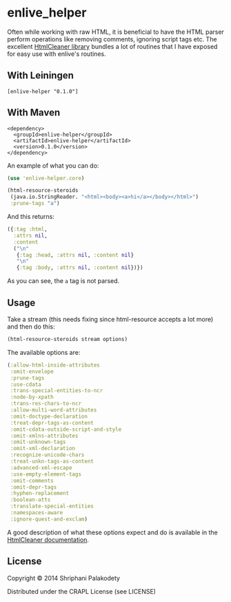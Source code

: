 # enlive_helper

Often while working with raw HTML, it is beneficial to have
the HTML parser perform operations like removing comments, ignoring
script tags etc. The excellent
[HtmlCleaner library](http://htmlcleaner.sourceforge.net/index.php) 
bundles a lot of routines that I have exposed for easy use with
enlive's routines.

## With Leiningen
```
[enlive-helper "0.1.0"]
```

## With Maven
```
<dependency>
  <groupId>enlive-helper</groupId>
  <artifactId>enlive-helper</artifactId>
  <version>0.1.0</version>
</dependency>
```

An example of what you can do:

```clojure
(use 'enlive-helper.core)

(html-resource-steroids 
 (java.io.StringReader. "<html><body><a>hi</a></body></html>") 
 :prune-tags "a")
```

And this returns:

```clojure
({:tag :html,
  :attrs nil,
  :content
  ("\n"
   {:tag :head, :attrs nil, :content nil}
   "\n"
   {:tag :body, :attrs nil, :content nil})})
```

As you can see, the <code>a</code> tag is not parsed.

## Usage

Take a stream (this needs fixing since html-resource accepts a lot
more) and then do this:

```clojure
(html-resource-steroids stream options)
```

The available options are:

```clojure
(:allow-html-inside-attributes
 :omit-envelope
 :prune-tags
 :use-cdata
 :trans-special-entities-to-ncr
 :node-by-xpath
 :trans-res-chars-to-ncr
 :allow-multi-word-attributes
 :omit-doctype-declaration
 :treat-depr-tags-as-content
 :omit-cdata-outside-script-and-style
 :omit-xmlns-attributes
 :omit-unknown-tags
 :omit-xml-declaration
 :recognize-unicode-chars
 :treat-unkn-tags-as-content
 :advanced-xml-escape
 :use-empty-element-tags
 :omit-comments
 :omit-depr-tags
 :hyphen-replacement
 :boolean-atts
 :translate-special-entities
 :namespaces-aware
 :ignore-quest-and-exclam)
```

A good description of what these options expect and do is available
in the
[HtmlCleaner documentation](http://htmlcleaner.sourceforge.net/parameters.php).

## License

Copyright © 2014 Shriphani Palakodety

Distributed under the CRAPL License (see LICENSE)
